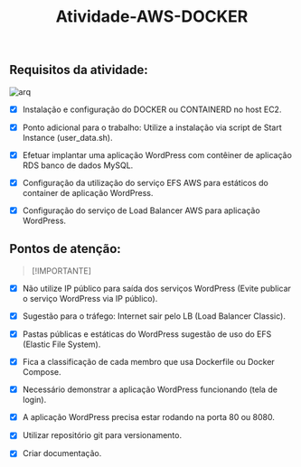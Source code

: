 <h1 align="center"> Atividade-AWS-DOCKER</h1><br>


## Requisitos da atividade:
   ![arq](https://github.com/HectorCardoso53/Atividade-AWS-DOCKER/assets/118605794/59742285-a826-46c3-b719-1f9a29db23a5)

   - [x] Instalação e configuração do DOCKER ou CONTAINERD no host EC2.
      
   - [x] Ponto adicional para o trabalho: Utilize a instalação via script de Start Instance (user_data.sh).
      
   - [x] Efetuar implantar uma aplicação WordPress com contêiner de aplicação RDS banco de dados MySQL.
      
   - [x] Configuração da utilização do serviço EFS AWS para estáticos do container de aplicação WordPress.
      
   - [x] Configuração do serviço de Load Balancer AWS para aplicação WordPress.

   

  
## Pontos de atenção: 
   > [!IMPORTANTE]

   - [x] Não utilize IP público para saída dos serviços WordPress (Evite publicar o serviço WordPress via IP público).
            
   - [x] Sugestão para o tráfego: Internet sair pelo LB (Load Balancer Classic).
            
   - [x] Pastas públicas e estáticas do WordPress sugestão de uso do EFS (Elastic File System).
            
   - [x] Fica a classificação de cada membro que usa Dockerfile ou Docker Compose.
            
   - [x] Necessário demonstrar a aplicação WordPress funcionando (tela de login).
            
   - [x] A aplicação WordPress precisa estar rodando na porta 80 ou 8080.
        
   - [x] Utilizar repositório git para versionamento.
        
   - [x] Criar documentação.
